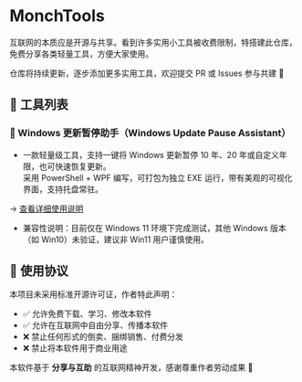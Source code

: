 # MonchTools

互联网的本质应是开源与共享。看到许多实用小工具被收费限制，特搭建此仓库，免费分享各类轻量工具，方便大家使用。

仓库将持续更新，逐步添加更多实用工具，欢迎提交 PR 或 Issues 参与共建 🌟


## 📁 工具列表

### 🔄 Windows 更新暂停助手（Windows Update Pause Assistant）
- 一款轻量级工具，支持一键将 Windows 更新暂停 10 年、20 年或自定义年限，也可快速恢复更新。  
采用 PowerShell + WPF 编写，可打包为独立 EXE 运行，带有美观的可视化界面，支持托盘常驻。

→ [查看详细使用说明](https://github.com/monch-bot/MonchTools/blob/main/WinUpdatePauseTool/WinUpdatePauseTool.md)
  
- 兼容性说明：目前仅在 Windows 11 环境下完成测试，其他 Windows 版本（如 Win10）未验证，建议非 Win11 用户谨慎使用。


## 📜 使用协议

本项目未采用标准开源许可证，作者特此声明：

- ✅ 允许免费下载、学习、修改本软件  
- ✅ 允许在互联网中自由分享、传播本软件  
- ❌ 禁止任何形式的倒卖、捆绑销售、付费分发  
- ❌ 禁止将本软件用于商业用途  

本软件基于 **分享与互助** 的互联网精神开发，感谢尊重作者劳动成果 🙏
